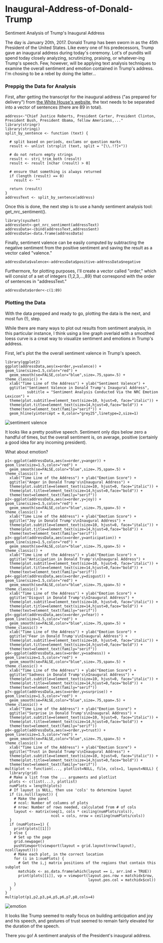 # Inaugural-Address-of-Donald-Trump
Sentiment Analysis of Trump's Inaugural Address

The day is January 20th, 2017. Donald Trump has been sworn in as the 45th President of the United States. Like every one of his predecessors, Trump gave an inaugural address during today's ceremony. Lot's of pundits will spend today closely analyzing, scrutinizing, praising, or whatever-ing Trump's speech. Few, however, will be applying text analysis techniques to examine the overall sentiment and emotion contained in Trump's address. I'm chosing to be a rebel by doing the latter...

### Preppig the Data for Analysis
First, after getting the transcript for the inaugural address ("as prepared for delivery") from [the White House's website](https://www.whitehouse.gov/inaugural-address), the text needs to be separated into a vector of sentences (there are 89 in total).

    address<-"Chief Justice Roberts, President Carter, President Clinton, President Bush, President Obama, fellow Americans,..."
    library(stringr)
    library(stringi)
    split_by_sentence <- function (text) {
  
      # split based on periods, exclams or question marks
      result <- unlist (strsplit (text, split = "[\\.!?]+"))
  
      # do not return empty strings
      result <- stri_trim_both (result)
      result <- result [nchar (result) > 0]
  
      # ensure that something is always returned
      if (length (result) == 0)
        result <- ""
  
      return (result)
    }
    addressText <- split_by_sentence(address)

Once this is done, the next step is to use a handy sentiment analysis tool:  get_nrc_sentiment().

    library(syuzhet)
    addressSent<-get_nrc_sentiment(addressText)
    addressData<-cbind(addressText,addressSent)
    addressData<-data.frame(addressData)

Finally, sentiment valence can be easily computed by subtracting the negative sentiment from the positive sentiment and saving the result as a vector caled "valence."

    addressData$valence<-addressData$positive-addressData$negative

Furthermore, for plotting purposes, I'll create a vector called "order," which will consist of a set of integers {1,2,3,...,89} that correspond with the order of sentences in "addressText."

    addressData$order<-c(1:89)

### Plotting the Data
With the data prepped and ready to go, plotting the data is the next, and most fun (!), step.

While there are many ways to plot out results from sentiment analysis, in this particular instance, I think using a line graph overlaid with a smoothed loess curve is a creat way to visualize sentiment and emotions in Trump's address.

First, let's plot the the overall sentiment valence in Trump's speech.

    library(ggplot2)
    ggplot(addressData,aes(x=order,y=valence)) + geom_line(size=1.5,color="red") + 
      geom_smooth(se=FALSE,color="blue",size=.75,span=.5) + theme_classic() +
      xlab("Time Line of the Address") + ylab("Sentiment Valence") + 
      ggtitle("Sentiment Valence in Donald Trump's Inaugural Address",
              subtitle = "Sentiment Analysis Conducted Via the NRC Emotion Lexicon") +
      theme(plot.subtitle=element_text(size=10, hjust=0, face="italic")) +
      theme(plot.title=element_text(size=14,hjust=0,face="bold")) +
      theme(text=element_text(family="serif")) +
      geom_hline(yintercept = 0,color="grey25",linetype=2,size=1)

![sentiment valence](https://cloud.githubusercontent.com/assets/23504082/22170912/f04e32c8-df49-11e6-8651-63251a913b96.jpeg)

It looks like a pretty positive speech. Sentiment only dips below zero a handful of times, but the overall sentiment is, on average, positive (certainly a good idea for any incoming president).

What about emotion?

    p1<-ggplot(addressData,aes(x=order,y=anger)) + geom_line(size=1.5,color="red") + 
      geom_smooth(se=FALSE,color="blue",size=.75,span=.5) + theme_classic() +
      xlab("Time Line of the Address") + ylab("Emotion Score") + 
      ggtitle("Anger in Donald Trump's\nInaugural Address") +
      theme(plot.subtitle=element_text(size=10, hjust=0, face="italic")) +
      theme(plot.title=element_text(size=14,hjust=0,face="bold")) +
      theme(text=element_text(family="serif")) 
    p2<-ggplot(addressData,aes(x=order,y=joy)) + geom_line(size=1.5,color="red") + 
      geom_smooth(se=FALSE,color="blue",size=.75,span=.5) + theme_classic() +
      xlab("Time Line of the Address") + ylab("Emotion Score") + 
      ggtitle("Joy in Donald Trump's\nInaugural Address") +
      theme(plot.subtitle=element_text(size=10, hjust=0, face="italic")) +
      theme(plot.title=element_text(size=14,hjust=0,face="bold")) +
      theme(text=element_text(family="serif")) 
    p3<-ggplot(addressData,aes(x=order,y=anticipation)) + geom_line(size=1.5,color="red") + 
      geom_smooth(se=FALSE,color="blue",size=.75,span=.5) + theme_classic() +
      xlab("Time Line of the Address") + ylab("Emotion Score") + 
      ggtitle("Anticipation in Donald Trump's\nInaugural Address") +
      theme(plot.subtitle=element_text(size=10, hjust=0, face="italic")) +
      theme(plot.title=element_text(size=14,hjust=0,face="bold")) +
      theme(text=element_text(family="serif")) 
    p4<-ggplot(addressData,aes(x=order,y=disgust)) + geom_line(size=1.5,color="red") + 
      geom_smooth(se=FALSE,color="blue",size=.75,span=.5) + theme_classic() +
      xlab("Time Line of the Address") + ylab("Emotion Score") + 
      ggtitle("Disgust in Donald Trump's\nInaugural Address") +
      theme(plot.subtitle=element_text(size=10, hjust=0, face="italic")) +
      theme(plot.title=element_text(size=14,hjust=0,face="bold")) +
      theme(text=element_text(family="serif")) 
    p5<-ggplot(addressData,aes(x=order,y=fear)) + geom_line(size=1.5,color="red") + 
      geom_smooth(se=FALSE,color="blue",size=.75,span=.5) + theme_classic() +
      xlab("Time Line of the Address") + ylab("Emotion Score") + 
      ggtitle("Fear in Donald Trump's\nInaugural Address") +
      theme(plot.subtitle=element_text(size=10, hjust=0, face="italic")) +
      theme(plot.title=element_text(size=14,hjust=0,face="bold")) +
      theme(text=element_text(family="serif")) 
    p6<-ggplot(addressData,aes(x=order,y=sadness)) + geom_line(size=1.5,color="red") + 
      geom_smooth(se=FALSE,color="blue",size=.75,span=.5) + theme_classic() +
      xlab("Time Line of the Address") + ylab("Emotion Score") + 
      ggtitle("Sadness in Donald Trump's\nInaugural Address") +
      theme(plot.subtitle=element_text(size=10, hjust=0, face="italic")) +
      theme(plot.title=element_text(size=14,hjust=0,face="bold")) +
      theme(text=element_text(family="serif")) 
    p7<-ggplot(addressData,aes(x=order,y=surprise)) + geom_line(size=1.5,color="red") + 
      geom_smooth(se=FALSE,color="blue",size=.75,span=.5) + theme_classic() +
      xlab("Time Line of the Address") + ylab("Emotion Score") + 
      ggtitle("Surprise in Donald Trump's\nInaugural Address") +
      theme(plot.subtitle=element_text(size=10, hjust=0, face="italic")) +
      theme(plot.title=element_text(size=14,hjust=0,face="bold")) +
      theme(text=element_text(family="serif")) 
    p8<-ggplot(addressData,aes(x=order,y=trust)) + geom_line(size=1.5,color="red") + 
      geom_smooth(se=FALSE,color="blue",size=.75,span=.5) + theme_classic() +
      xlab("Time Line of the Address") + ylab("Emotion Score") + 
      ggtitle("Trust in Donald Trump's\nInaugural Address") +
      theme(plot.subtitle=element_text(size=10, hjust=0, face="italic")) +
      theme(plot.title=element_text(size=14,hjust=0,face="bold")) +
      theme(text=element_text(family="serif")) 
    multiplot <- function(..., plotlist=NULL, file, cols=1, layout=NULL) {
      library(grid)
      # Make a list from the ... arguments and plotlist
      plots <- c(list(...), plotlist)
      numPlots = length(plots)
      # If layout is NULL, then use 'cols' to determine layout
      if (is.null(layout)) {
        # Make the panel
        # ncol: Number of columns of plots
        # nrow: Number of rows needed, calculated from # of cols
        layout <- matrix(seq(1, cols * ceiling(numPlots/cols)),
                         ncol = cols, nrow = ceiling(numPlots/cols))
      }
      if (numPlots==1) {
        print(plots[[1]])
      } else {
        # Set up the page
        grid.newpage()
        pushViewport(viewport(layout = grid.layout(nrow(layout), ncol(layout))))
        # Make each plot, in the correct location
        for (i in 1:numPlots) {
          # Get the i,j matrix positions of the regions that contain this subplot
          matchidx <- as.data.frame(which(layout == i, arr.ind = TRUE))
          print(plots[[i]], vp = viewport(layout.pos.row = matchidx$row,
                                          layout.pos.col = matchidx$col))
        }
      }
    }
    multiplot(p1,p2,p3,p4,p5,p6,p7,p8,cols=4)

![emotion](https://cloud.githubusercontent.com/assets/23504082/22170914/f76d1966-df49-11e6-846a-5fabe1bcb9a6.jpeg)

It looks like Trump seemed to really focus on building anticipation and joy and his speech, and gestures of trust seemed to remain fairly elevated for the duration of the speech.

There you go! A sentiment analysis of the President's inaugural address.
